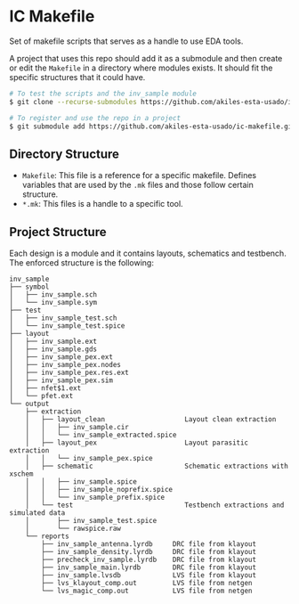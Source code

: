 # IC Makefile

Set of makefile scripts that serves as a handle to use EDA tools.

A project that uses this repo should add it as a submodule and then create or edit the `Makefile` in a directory where modules exists. It should fit the specific structures that it could have.

~~~bash
# To test the scripts and the inv_sample module
$ git clone --recurse-submodules https://github.com/akiles-esta-usado/ic-makefile.git

# To register and use the repo in a project
$ git submodule add https://github.com/akiles-esta-usado/ic-makefile.git
~~~


## Directory Structure

- `Makefile`: This file is a reference for a specific makefile. Defines variables that are used by the `.mk` files and those follow certain structure.
- `*.mk`: This files is a handle to a specific tool.


## Project Structure

Each design is a module and it contains layouts, schematics and testbench. The enforced structure is the following:

~~~
inv_sample
├── symbol
│   ├── inv_sample.sch
│   └── inv_sample.sym
├── test
│   ├── inv_sample_test.sch
│   └── inv_sample_test.spice
├── layout
│   ├── inv_sample.ext
│   ├── inv_sample.gds
│   ├── inv_sample_pex.ext
│   ├── inv_sample_pex.nodes
│   ├── inv_sample_pex.res.ext
│   ├── inv_sample_pex.sim
│   ├── nfet$1.ext
│   └── pfet.ext
└── output
    ├── extraction
    │   ├── layout_clean                    Layout clean extraction
    │   │   ├── inv_sample.cir
    │   │   └── inv_sample_extracted.spice
    │   ├── layout_pex                      Layout parasitic extraction
    │   │   └── inv_sample_pex.spice
    │   ├── schematic                       Schematic extractions with xschem
    │   │   ├── inv_sample.spice
    │   │   ├── inv_sample_noprefix.spice
    │   │   └── inv_sample_prefix.spice
    │   └── test                            Testbench extractions and simulated data
    │       ├── inv_sample_test.spice
    │       └── rawspice.raw
    └── reports
        ├── inv_sample_antenna.lyrdb     DRC file from klayout
        ├── inv_sample_density.lyrdb     DRC file from klayout
        ├── precheck_inv_sample.lyrdb    DRC file from klayout
        ├── inv_sample_main.lyrdb        DRC file from klayout
        ├── inv_sample.lvsdb             LVS file from klayout
        ├── lvs_klayout_comp.out         LVS file from netgen
        └── lvs_magic_comp.out           LVS file from netgen
~~~